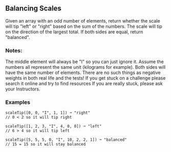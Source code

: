 ## Balancing Scales
 
Given an array with an odd number of elements, return whether the scale will tip "left" or "right" based on the sum of the numbers. The scale will tip on the direction of the largest total. If both sides are equal, return "balanced".


### Notes:

The middle element will always be "I" so you can just ignore it.
Assume the numbers all represent the same unit (kilograms for example).
Both sides will have the same number of elements.
There are no such things as negative weights in both real life and the tests!
If you get stuck on a challenge please search it online and try to find resources
If you are really stuck, please ask your Instructors.


### Examples

    scaleTip([0, 0, "I", 1, 1]) ➞ "right"
    // 0 < 2 so it will tip right

    scaleTip([1, 2, 3, "I", 4, 0, 0]) ➞ "left"
    // 6 > 4 so it will tip left

    scaleTip([5, 5, 5, 0, "I", 10, 2, 2, 1]) ➞ "balanced"
    // 15 = 15 so it will stay balanced





